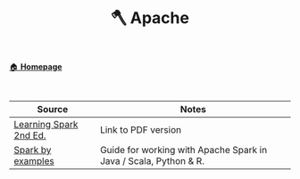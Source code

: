 <h1 align="center"><b> 🪓 Apache </b></h1>

<br>

[🏠 **Homepage**](../index.md)

<br>

 **Source** | **Notes**
--|--
[Learning Spark 2nd Ed.](https://pages.databricks.com/rs/094-YMS-629/images/LearningSpark2.0.pdf) | Link to PDF version
[Spark by examples](https://sparkbyexamples.com/) | Guide for working with Apache Spark in Java / Scala, Python & R.
